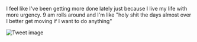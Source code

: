 I feel like I've been getting more done lately just because I live my life with more urgency. 9 am rolls around and I'm like "holy shit the days almost over I better get moving if I want to do anything"


![Tweet image](/asset/crosspoast/GscxwywbMAE7rVB.jpg)

